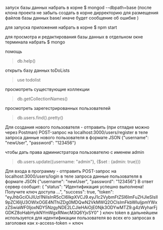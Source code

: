 запуск базы данных
набрать в корне
$ mongod --dbpath=base
(после клона проекта не забыть создать в корне дирректорию для размещения файлов базы данных base/ иначе будет сообщение об ошибке )


для запуска приложения
набрать в корне
$ npm start

для просмотра и редактирования базы данных
в отдельном окне терминала набрать
$ mongo

помощь
> db.help()

открыть базу данных toDoLists
>use todolist

просмотреть существующие коллекции
>db.getCollectionNames()

просмотреть зарегестрированных пользователей
>db.users.find().pretty()

Для создания нового пользователя - отправить (при отладке можно через Postman) POST-запрос на localhost:3000/users/register
в теле запроса данные нового пользователя в формате JSON {"username": "newUser", "password": "123456"}

чтобы дать права администратора пользователю с именем admin
>db.users.update({username: "admin"}, {$set : {admin: true}})

Для входа в программу - отправить 
POST-запрос на localhost:3000/users/login
в теле запроса данные пользователя в формате JSON {"username": "newUser", "password": "123456"}
В ответ сервер сообщит:
{
  "status": "Идентификация успешно выполнена! Получите ключ доступа ...",
  "success": true,
  "token": "eyJhbGciOiJIUzI1NiIsInR5cCI6IkpXVCJ9.eyJ1c2VybmFtZSI6ImFuZHJleSIsIl9pZCI6IjU3OWIxOGE4NThiZDg0MDQwN2VkMWQ2OCIsImFkbWluIjpmYWxzZSwiaWF0IjoxNDY5NzgyNDE2LCJleHAiOjE0Njk3ODYwMTZ9.g4zWyharFjGDKZ8oHabHyikNYmWgxRNwcM3Q6YjvSY0"
}
ключ token в дальнейшем используется для идентификации пользователя во всех его запросах в заголовке как
x-access-token = ключ